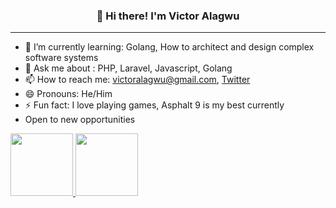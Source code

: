 <h3 align="center">👋 Hi there! I'm Victor Alagwu</h3>

---
- 🌱 I’m currently learning: Golang, How to architect and design complex software systems
- 💬 Ask me about : PHP, Laravel, Javascript, Golang
- 📫 How to reach me: victoralagwu@gmail.com, [Twitter](https://twitter.com/victoralagwu)
- 😄 Pronouns: He/Him
- ⚡ Fun fact: I love playing games, Asphalt 9 is my best currently 
- Open to new opportunities 

<p float="left">
  <a href="https://github.com/VictorAlagwu/gophercises">
    <img src="https://github-readme-stats.vercel.app/api/pin/?username=VictorAlagwu&repo=gophercises" width="100" />
  </a>
  <a href="https://github.com/VictorAlagwu/learn-go">
    <img src="https://github-readme-stats.vercel.app/api/pin/?username=VictorAlagwu&repo=learn-go" width="100" />
  </a>
</p>
<!--
**VictorAlagwu/VictorAlagwu** is a ✨ _special_ ✨ repository because its `README.md` (this file) appears on your GitHub profile.

Here are some ideas to get you started:

- 🔭 I’m currently working on ...
- 🌱 I’m currently learning ...
- 👯 I’m looking to collaborate on ...
- 🤔 I’m looking for help with ...
- 💬 Ask me about ...
- 📫 How to reach me: ...
- 😄 Pronouns: ...
- ⚡ Fun fact: ...
-->
